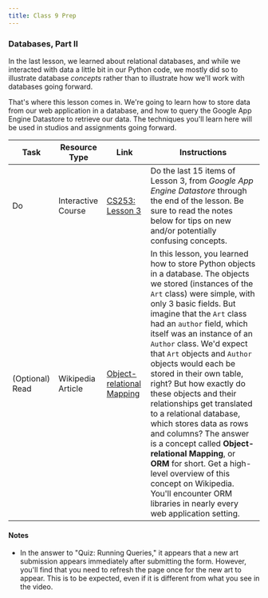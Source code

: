 ```yaml
---
title: Class 9 Prep
---
```


### Databases, Part II

In the last lesson, we learned about relational databases, and while we interacted with data a little bit in our Python code, we mostly did so to illustrate database *concepts* rather than to illustrate how we'll work with databases going forward.

That's where this lesson comes in. We're going to learn how to store data from our web application in a database, and how to query the Google App Engine Datastore to retrieve our data. The techniques you'll learn here will be used in studios and assignments going forward.

Task | Resource Type | Link | Instructions
|----|---------------|------|-------------|
Do | Interactive Course | [CS253: Lesson 3][lesson-3] | Do the last 15 items of Lesson 3, from *Google App Engine Datastore* through the end of the lesson. Be sure to read the notes below for tips on new and/or potentially confusing concepts.
(Optional) Read | Wikipedia Article | [Object-relational Mapping][orm] | In this lesson, you learned how to store Python objects in a database. The objects we stored (instances of the `Art` class) were simple, with only 3 basic fields. But imagine that the `Art` class had an `author` field, which itself was an instance of an `Author` class. We'd expect that `Art` objects and `Author` objects would each be stored in their own table, right? But how exactly do these objects and their relationships get translated to a relational database, which stores data as rows and columns? The answer is a concept called **Object-relational Mapping**, or **ORM** for short. Get a high-level overview of this concept on Wikipedia. You'll encounter ORM libraries in nearly every web application setting.

#### Notes

* In the answer to "Quiz: Running Queries," it appears that a new art submission appears immediately after submitting the form. However, you'll find that you need to refresh the page once for the new art to appear. This is to be expected, even if it is different from what you see in the video.

[lesson-3]: https://classroom.udacity.com/courses/cs253/lessons/48756013/concepts/487342270923#
[orm]: https://en.wikipedia.org/wiki/Object-relational_mapping
